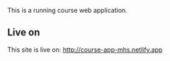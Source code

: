 This is a running course web application.

## Live on
This site is live on: http://course-app-mhs.netlify.app

